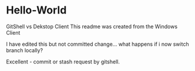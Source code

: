 # Hello-World
GitShell vs Dekstop Client
This readme was created from the Windows Client

I have edited this but not committed change... what happens if i now switch branch locally?

Excellent - commit or stash request by gitshell.